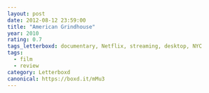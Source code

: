 ```yaml
---
layout: post 
date: 2012-08-12 23:59:00
title: "American Grindhouse"
year: 2010
rating: 0.7
tags_letterboxd: documentary, Netflix, streaming, desktop, NYC
tags:
  - film
  - review
category: Letterboxd
canonical: https://boxd.it/mMu3
---
```

